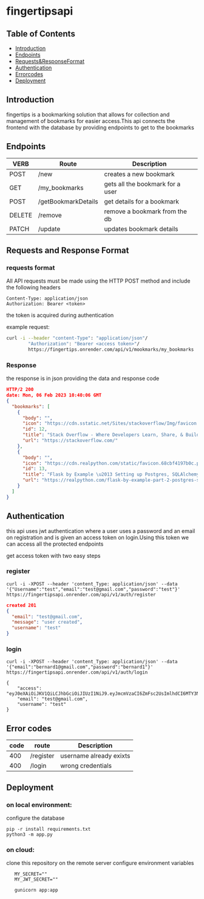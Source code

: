 # fingertipsapi
## Table of Contents

- [Introduction](#introduction)
- [Endpoints](#endpoints)
- [Requests&ResponseFormat](#requests&responseformat)
- [Authentication](#authentication)
- [Errorcodes](#errorcodes)
- [Deployment](#deployment)

## Introduction

fingertips is a bookmarking solution that allows for collection and management of bookmarks for easier access.This api connects the frontend with the database by providing endpoints to get to the bookmarks

## Endpoints

| VERB     |      Route          |          Description            |
|----------|---------------------|---------------------------------|
| POST     | /new                | creates a new bookmark          |
| GET      | /my_bookmarks       | gets all the bookmark for a user|
| POST     | /getBookmarkDetails | get details for a bookmark      |
| DELETE   | /remove             | remove a bookmark from the db   |
| PATCH    | /update             | updates bookmark details        |

## Requests and Response Format

### requests format
All API requests must be made using the HTTP POST method and include the following headers
```
Content-Type: application/json
Authorization: Bearer <token>

```
the token is acquired during authentication

example request:
```bash
curl -i --header "content-Type": "application/json"/
        "Authorization": "Bearer <access token>"/
        https://fingertips.onrender.com/api/v1/mookmarks/my_bookmarks
```

### Response

the response is in json providing the data and response code

```json
HTTP/2 200 
date: Mon, 06 Feb 2023 10:40:06 GMT
{
  "bookmarks": [
    {
      "body": "", 
      "icon": "https://cdn.sstatic.net/Sites/stackoverflow/Img/favicon.ico?v=ec617d715196", 
      "id": 12, 
      "title": "Stack Overflow - Where Developers Learn, Share, & Build Careers", 
      "url": "https://stackoverflow.com/"
    }, 
    {
      "body": "", 
      "icon": "https://cdn.realpython.com/static/favicon.68cbf4197b0c.png", 
      "id": 13, 
      "title": "Flask by Example \u2013 Setting up Postgres, SQLAlchemy, and Alembic \u2013 Real Python", 
      "url": "https://realpython.com/flask-by-example-part-2-postgres-sqlalchemy-and-alembic/"
    }
  ]
}

```
## Authentication

this api uses jwt authentication where a user uses a password and an email on registration and is given an access token on login.Using this token we can access all the protected endpoints

get access token with two easy steps 
### register
```
curl -i -XPOST --header 'content_Type: application/json' --data '{"Username":"test","email":"test@gmail.com","password":"test"}' https://fingertipsapi.onrender.com/api/v1/auth/register
```
```json
created 201  
{
  "email": "test@gmail.com", 
  "message": "user created", 
  "username": "test"
}
```


### login
```
curl -i -XPOST --header 'content_Type: application/json' --data '{"email":"bernard1@gmail.com","password":"bernard1"}' https://fingertipsapi.onrender.com/api/v1/auth/login
```
```
{
	"access": "eyJ0eXAiOiJKV1QiLCJhbGciOiJIUzI1NiJ9.eyJmcmVzaCI6ZmFsc2UsImlhdCI6MTY3NTY4Mzc4NywianRpIjoiMDBlYmEzODctZDk5OS00YzJjLWJlZDAtNTkwNTc2MjE3MmYxIiwidHlwZSI6ImFjY2VzcyIsInN1YiI6MSwibmJmIjoxNjc1NjgzNzg3fQ.4tq2cwur8GKEikJ9uhI12ULFLlmmvzjgDmXdIXN06Gc",
	"email": "test@gmail.com",
	"username": "test"
}
```
## Error codes

|code   | route       |          Description            |
|-------|-------------|---------------------------------|
| 400   | /register   | username already exixts         |
| 400   | /login      | wrong credentials               |


## Deployment

### on local environment:
configure the database

```
pip -r install requirements.txt
python3 -m app.py
```

### on cloud:
clone this repository on the remote server
configure environment variables
```DB_URI=""
   MY_SECRET=""
   MY_JWT_SECRET=""
```
```pip -r install requirements.txt
   gunicorn app:app
```




